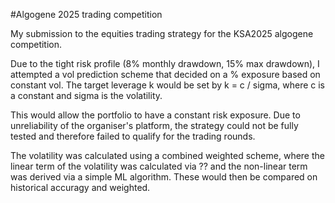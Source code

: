 #Algogene 2025 trading competition

My submission to the equities trading strategy for the KSA2025 algogene competition.

Due to the tight risk profile (8% monthly drawdown, 15% max drawdown), I attempted a vol prediction scheme that decided on a % exposure based on constant vol. The target leverage k would be set by k = c / sigma, where c is a constant and sigma is the volatility.

This would allow the portfolio to have a constant risk exposure. Due to unreliability of the organiser's platform, the strategy could not be fully tested and therefore failed to qualify for the trading rounds.

The volatility was calculated using a combined weighted scheme, where the linear term of the volatility was calculated via ?? and the non-linear term was derived via a simple ML algorithm. These would then be compared on historical accuragy and weighted.
